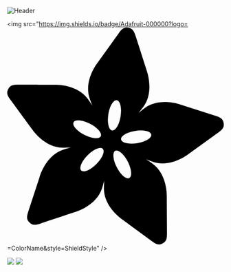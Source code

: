 ![Header](https://user-images.githubusercontent.com/87651777/219966905-7bc1e0b1-751d-42ee-9806-68f8b34bb062.png)


<!--
**tweger1999/tweger1999** is a ✨ _special_ ✨ repository because its `README.md` (this file) appears on your GitHub profile.

Here are some ideas to get you started:

- 🔭 I’m currently working on ...
- 🌱 I’m currently learning ...
- 👯 I’m looking to collaborate on ...
- 🤔 I’m looking for help with ...
- 💬 Ask me about ...
- 📫 How to reach me: ...
- ⚡ Fun fact: ...
-->

<img src="https://img.shields.io/badge/Adafruit-000000?logo=<svg role="img" viewBox="0 0 24 24" xmlns="http://www.w3.org/2000/svg"><title>Adafruit</title><path d="M14.399 12.794c-.924.148-1.722-.037-1.781-.412-.06-.375.64-.798 1.565-.945.924-.147 1.721.038 1.78.412.06.374-.64.798-1.564.945m-.878 3.86c-.338.172-.957-.363-1.382-1.196-.426-.834-.497-1.65-.158-1.822.338-.172.956.363 1.382 1.196.425.833.497 1.65.158 1.822m-3.64-1.552c-.662.662-1.415.981-1.683.713-.27-.268.05-1.022.71-1.684.66-.663 1.414-.982 1.683-.714.269.268-.05 1.023-.71 1.685m-2.531-4.61c.171-.339.987-.268 1.82.156.834.424 1.372 1.042 1.2 1.38-.173.338-.988.269-1.822-.155-.834-.424-1.37-1.043-1.198-1.381m4.8-2.45c.375.058.56.856.414 1.78-.145.925-.566 1.625-.942 1.567-.374-.06-.56-.857-.415-1.78.145-.925.567-1.626.943-1.568m11.835 2.53c-.078-.491-.345-.632-.989-.837l-3.762-1.2s-2.283-.863-3.974.357c-.228.164-.464.351-.7.55.198-.236.385-.472.55-.7 1.215-1.694.349-3.975.349-3.975l-1.207-3.761c-.207-.643-.347-.91-.84-.986-.492-.078-.707.132-1.101.68l-2.305 3.209s-1.524 1.903-.888 3.89c.086.266.191.549.308.836a12.215 12.215 0 0 0-.497-.74C7.693 6.215 5.258 6.332 5.258 6.332S1.82 6.32 1.308 6.32c-.676-.003-.972.05-1.198.493-.226.443-.093.714.307 1.258.303.415 2.34 3.183 2.34 3.183S4.095 13.292 6.18 13.3c.28.001.58-.012.889-.034a12.317 12.317 0 0 0-.855.244c-1.98.656-2.619 3.01-2.619 3.01L2.36 20.273c-.21.64-.252.939.1 1.29.352.353.65.31 1.291.098.489-.16 3.75-1.242 3.75-1.242s2.352-.644 3.004-2.624c.088-.266.169-.556.243-.854a11.1 11.1 0 0 0-.03.887c.01 2.085 2.051 3.421 2.051 3.421l3.186 2.333c.546.398.816.531 1.26.305.443-.226.495-.523.491-1.199l-.022-3.95s.114-2.435-1.567-3.668a11.93 11.93 0 0 0-.739-.495c.287.115.568.22.836.304 1.986.633 3.888-.894 3.888-.894l3.204-2.31c.547-.395.756-.612.679-1.104"/></svg>=ColorName&style=ShieldStyle" />

<img src="https://img.shields.io/badge/BadgeText-ColourCode?logo=SimpleIconName&logoColor=ColorName&style=ShieldStyle" />

<img src="https://img.shields.io/badge/BadgeText-ColourCode?logo=SimpleIconName&logoColor=ColorName&style=ShieldStyle" />
